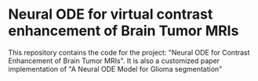 # Neural ODE for virtual contrast enhancement of Brain Tumor MRIs
This repository contains the code for the project: "Neural ODE for Contrast Enhancement of Brain Tumor MRIs". It is also a customized paper implementation of  "A Neural ODE Model for Glioma segmentation"
